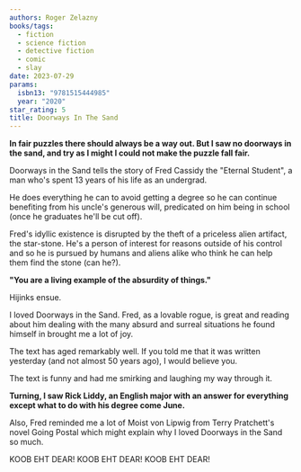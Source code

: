```yaml
---
authors: Roger Zelazny
books/tags:
  - fiction
  - science fiction
  - detective fiction
  - comic
  - slay
date: 2023-07-29
params:
  isbn13: "9781515444985"
  year: "2020"
star_rating: 5
title: Doorways In The Sand
---
```


**In fair puzzles there should always be a way out. But I saw no doorways in the
sand, and try as I might I could not make the puzzle fall fair.**

Doorways in the Sand tells the story of Fred Cassidy the "Eternal Student", a
man who's spent 13 years of his life as an undergrad.

He does everything he can to avoid getting a degree so he can continue
benefiting from his uncle's generous will, predicated on him being in school
(once he graduates he'll be cut off).

Fred's idyllic existence is disrupted by the theft of a priceless alien
artifact, the star-stone. He's a person of interest for reasons outside of his
control and so he is pursued by humans and aliens alike who think he can help
them find the stone (can he?).

**"You are a living example of the absurdity of things."**

Hijinks ensue.

<!--more-->

I loved Doorways in the Sand. Fred, as a lovable rogue, is great and reading
about him dealing with the many absurd and surreal situations he found himself
in brought me a lot of joy.

The text has aged remarkably well. If you told me that it was written yesterday
(and not almost 50 years ago), I would believe you.

The text is funny and had me smirking and laughing my way through it.

**Turning, I saw Rick Liddy, an English major with an answer for everything
except what to do with his degree come June.**

Also, Fred reminded me a lot of Moist von Lipwig from Terry Pratchett's novel
Going Postal which might explain why I loved Doorways in the Sand so much.

KOOB EHT DEAR! KOOB EHT DEAR! KOOB EHT DEAR!
